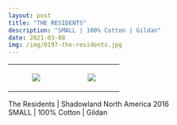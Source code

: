 ```yaml
---
layout: post
title: "THE RESIDENTS"
description: "SMALL | 100% Cotton | Gildan"
date: 2021-03-08
img: /img/0197-the-residents.jpg
---
```




<table style="width:100%;"><tr><td style="vertical-align:top;">
      <figure class="tmblr-full" data-orig-height="2048" data-orig-width="1365" data-orig-src="https://concertshirts.netlify.app/shirts/0197/0197-01.jpg"><img src="https://64.media.tumblr.com/4b67ef72ef969a7c5bf29d3ac1d056fa/9368b016f9c30ead-7e/s540x810/4d5012cfd8baf1a56f7de4ddf1058d11eba1f1ac.jpg" data-orig-height="2048" data-orig-width="1365" data-orig-src="https://concertshirts.netlify.app/shirts/0197/0197-01.jpg"/></figure></td>
    <td style="vertical-align:top;">
      <figure class="tmblr-full" data-orig-height="2048" data-orig-width="1365" data-orig-src="https://concertshirts.netlify.app/shirts/0197/0197-02.jpg"><img src="https://64.media.tumblr.com/daafeb0a3643847bc13d549393e0e034/9368b016f9c30ead-45/s540x810/e2d2837923fafbb5480de327b7cd7fee52011188.jpg" data-orig-height="2048" data-orig-width="1365" data-orig-src="https://concertshirts.netlify.app/shirts/0197/0197-02.jpg"/></figure></td>
  </tr></table><p>
  The Residents | Shadowland North America 2016<br/>SMALL | 100% Cotton | Gildan
</p>
